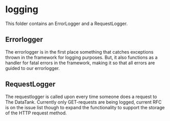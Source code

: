 # logging

This folder contains an ErrorLogger and a RequestLogger.

## Errorlogger

The errorlogger is in the first place something that catches exceptions thrown in the framework for logging purposes. But, it also functions as a handler for fatal errors in the framework, making it so that all errors are guided to our errorlogger.

## RequestLogger

The requestlogger is called upon every time someone does a request to The DataTank. Currently only GET-requests are being logged, current RFC is on the issue list though to expand the functionality to support the storage of the HTTP request method.

